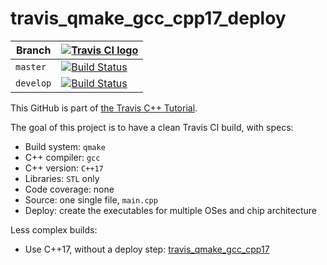 # travis_qmake_gcc_cpp17_deploy

Branch   |[![Travis CI logo](TravisCI.png)](https://travis-ci.org)
---------|---------------------------------------------------------
`master` |[![Build Status](https://travis-ci.org/richelbilderbeek/travis_qmake_gcc_cpp17_deploy.svg?branch=master)](https://travis-ci.org/richelbilderbeek/travis_qmake_gcc_cpp17_deploy)
`develop`|[![Build Status](https://travis-ci.org/richelbilderbeek/travis_qmake_gcc_cpp17_deploy.svg?branch=develop)](https://travis-ci.org/richelbilderbeek/travis_qmake_gcc_cpp17_deploy)

This GitHub is part of [the Travis C++ Tutorial](https://github.com/richelbilderbeek/travis_cpp_tutorial).

The goal of this project is to have a clean Travis CI build, with specs:
 * Build system: `qmake`
 * C++ compiler: `gcc`
 * C++ version: `C++17`
 * Libraries: `STL` only
 * Code coverage: none
 * Source: one single file, `main.cpp`
 * Deploy: create the executables for multiple OSes and chip architecture

Less complex builds:

 * Use C++17, without a deploy step: [travis_qmake_gcc_cpp17](https://www.github.com/richelbilderbeek/travis_qmake_gcc_cpp17)
